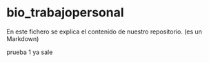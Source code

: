 # bio_trabajopersonal

En este fichero se explica el contenido de nuestro repositorio. (es un Markdown) 


prueba 1 ya sale 